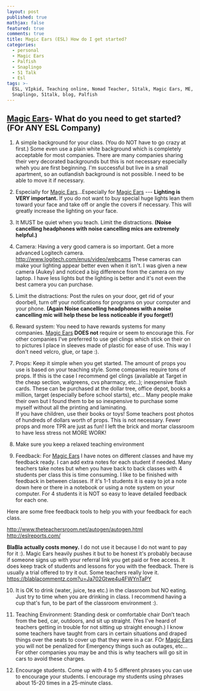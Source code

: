 ```yaml
---
layout: post
published: true
mathjax: false
featured: true
comments: true
title: Magic Ears (ESL) How do I get started?
categories:
  - personal
  - Magic Ears
  - Palfish
  - Snaplingo
  - 51 Talk
  - Esl
tags: >-
  ESL, VIpkid, Teaching online, Nomad Teacher, 51talk, Magic Ears, ME,
  Snaplingo, 51talk, blog, Palfish
---
```

## [Magic Ears](https://t.mmears.com?referralCode=T128464)- What do you need to get started? (FOr ANY ESL Company)

1. A simple background for your class. (You do NOT have to go crazy at first.)  Some even use a plain white background which is completely acceptable for most companies.  There are many companies sharing their very decorated backgrounds but this is not necessary especially wheh you are first beginning. I'm successful but live in a small apartment, so an outlandish background is not possible. I need to be able to move it if necessary.

2. Especially for [Magic Ears](https://t.mmears.com?referralCode=T128464)...Especially for [Magic Ears](https://t.mmears.com?referralCode=T128464) --- **Lighting is VERY important.**  If you do not want to buy special huge lights lean them toward your face and take off or angle the covers if necessary.  This will greatly increase the lighting on your face.

3. It MUST be quiet when you teach. Limit the distractions. **(Noise cancelling headphones with noise cancelling mics are extremely helpful.)**

4. Camera: Having a very good camera is so important. Get a more
advanced Logitech camera. http://www.logitech.com/enus/video/webcams  These cameras can make your lighting appear better even when it isn't.  I was given a new camera (Aukey) and noticed a big difference from the camera on my laptop.  I have less lights but the lighting is better and it's not even the best camera you can purchase.

5. Limit the distractions: Post the rules on your door, get rid of your
doorbell, turn off your notifications for programs on your computer
and your phone. **(Again Noise cancelling headphones with a noise cancelling mic will help these be less noticeable if you forget!)**

6. Reward system: You need to have rewards systems for many companies.  [Magic Ears](https://t.mmears.com?referralCode=T128464) **DOES not** require or seem to encourage this.  For other companies I've preferred to use gel clings which stick on their on to pictures I place in sleeves made of plastic for ease of use. This way I don't need velcro, glue, or tape :).

7. Props: Keep it simple when you get started. The amount of props you
use is based on your teaching style.  Some companies require tons of props.  If this is the case I recommend gel clings (available at Target in the cheap section, walgreens, cvs pharmacy, etc..); inexpensive flash cards.  These can be purchased at the dollar tree, office depot, books a million, target (especially before school starts), etc...  Many people make their own but I found them to be so inexpensive to purchase some myself without all the printing and laminating.  
If you have children, use their books or toys!  Some teachers post photos of hundreds of dollars worth of props.  This is not necessary. Fewer props and more TPR are just as fun!  I left the brick and mortar classroom to have less stress not MORE WORK!

8. Make sure you keep a relaxed teaching environment

9. Feedback: For [Magic Ears](https://t.mmears.com?referralCode=T128464) I have notes on different classes and have my feedback ready.  I can add extra notes for each student if needed.  Many teachers take notes but when you have back to back classes with 4 students per class this is time consuming.  I like to be finished with feedback in between classes.  If it's 1-1 students it is easy to jot a note down here or there in a notebook or using a note system on your computer. For 4 students it is NOT so easy to leave detailed feedback for each one.

Here are some free feedback tools to help you with your feedback for each class.

http://www.theteachersroom.net/autogen/autogen.html
http://eslreports.com/

**BlaBla actually costs money.**  I do not use it because I do not want to pay for it :).  Magic Ears heavily pushes it but to be honest it's probably because if someone signs up with your referral link you get paid or free access.  It does keep track of students and lessons for you with the feedback.  There is usually a trial offered to try it out.  Some teachers really love it.
https://blablacommentz.com?u=Ja702Gtwe4u4FWYnTaPY

10. It is OK to drink (water, juice, tea etc.) in the classroom but
 NO eating. Just try to time when you are drinking in class.  I recommend having a cup that's fun, to be part of the classroom environment :).
 
11. Teaching Environment: Standing desk or comfortable chair Don’t teach from the bed, car, outdoors, and sit up straight.  (Yes I've heard of teachers getting in trouble for not sitting up straight enough.) I know some teachers have taught from cars in certain situations and draped things over the seats to cover up that they were in a car.  FOr [Magic Ears](https://t.mmears.com?referralCode=T128464) you will not be penalized for Emergency things such as outages, etc...  For other companies you may be and this is why teachers will go sit in cars to avoid these charges.

12. Encourage students. Come up with 4 to 5 different phrases
 you can use to encourage your students. I encourage my
 students using phrases about 15-20 times in a 25-minute class.

